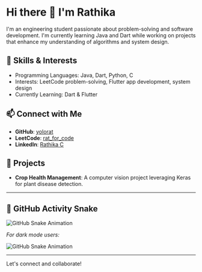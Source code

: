 # Hi there 👋 I'm Rathika

I'm an engineering student passionate about problem-solving and software development. I'm currently learning Java and Dart while working on projects that enhance my understanding of algorithms and system design.

## 🚀 Skills & Interests
- Programming Languages: Java, Dart, Python, C
- Interests: LeetCode problem-solving, Flutter app development, system design
- Currently Learning: Dart & Flutter

## 📫 Connect with Me
- **GitHub**: [yolorat](https://github.com/yolorat)
- **LeetCode**: [rat_for_code](https://leetcode.com/rat_for_code/)
- **LinkedIn**: [Rathika C](https://www.linkedin.com/in/rathika-c-34461a244/)

## 🔭 Projects
- **Crop Health Management**: A computer vision project leveraging Keras for plant disease detection.

---

## 🐍 GitHub Activity Snake

![GitHub Snake Animation](https://github.com/yolorat/yolorat/raw/output/github-snake.svg)

_For dark mode users:_

![GitHub Snake Animation](https://github.com/yolorat/yolorat/raw/output/github-snake-dark.svg)

---

Let's connect and collaborate!
